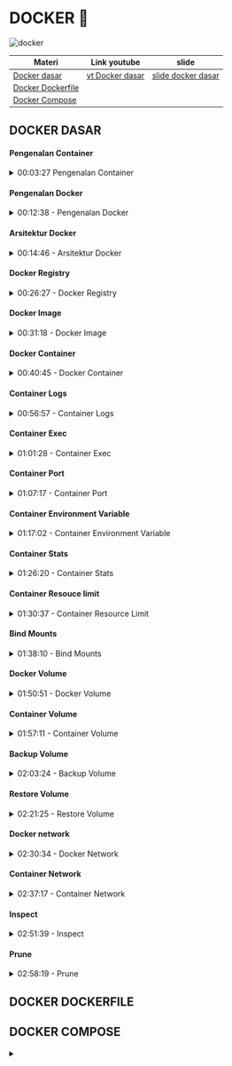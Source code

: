 
# DOCKER 🐋

![docker](https://img.shields.io/badge/Docker-2CA5E0?style=for-the-badge&logo=docker&logoColor=white)

| Materi            |    Link youtube    |        slide        |
| ----------------- | ------------------ | ------------------- |
| [Docker dasar ](1-docker-dasar) | [yt Docker dasar](https://youtu.be/3_yxVjV88Zk?si=gRNTgPAG723_Ncxu) | [slide docker dasar](https://docs.google.com/presentation/d/1LoCIoqR68t-y7P7eOs_TVoooZy4mq-tc2cwInQAtfy0/edit?slide=id.gcfdc6d4495_0_377#slide=id.gcfdc6d4495_0_377) |
| [Docker Dockerfile](2-docker-dockerfile)  |  |    |
| [Docker Compose](3-docker-composer) |  |    |


<h2 id="1-docker-dasar"> DOCKER DASAR </h2>

<!-- Materi pengenalan container -->
#### Pengenalan Container
<details>
<summary> 00:03:27  Pengenalan Container </summary>

Container Vs Virtual Machine (VM)

* Berbeda dengan VM, Container sendiri berfokus pada sisi Aplikasi.
* Container sendiri sebenarnya berjalan diatas aplikasi Container Manager yang berjalan di sistem operasi.
* Yang membedakan dengan VM adalah, pada Container, kita bisa mem-package aplikasi dan dependency-nya tanpa harus menggabungkan sistem operasi.
* Container akan menggunakan sistem operasi host dimana Container Manager nya berjalan, oleh karena itu, Container akan lebih hemat resource dan lebih cepat jalan nya, karena tidak butuh sistem operasi sendiri.
* Ukuran Container biasanya hanya hitungan MB, berbeda dengan VM yang bisa sampai GB karena di dalamnya ada sistem operasinya.
</details>




<!-- Materi pengenalan docker  -->
#### Pengenalan Docker

<details>
<summary>00:12:38 - Pengenalan Docker </summary>

Docker adalah salah satu implementasi Container Manager yang saat ini paling populer. Docker merupakan teknologi yang masih baru, karena baru diperkenalkan sekitar tahun 2013. Docker adalah aplikasi yang free dan Open Source, sehingga bisa kita gunakan secara bebas. https://www.docker.com/
</details>





<!-- Arsitektur docker -->
#### Arsitektur Docker
<details>
<summary> 00:14:46 - Arsitektur Docker </summary>

Docker menggunakan arsitektur Client-Server. Docker client berkomunikasi dengan Docker daemon (server). Saat kita menginstall Docker, biasanya didalamnya sudah terdapat Docker Client dan Docker Daemon. Docker Client dan Docker Daemon bisa berjalan di satu sistem yang sama. Docker Client dan Docker Daemon berkomunikasi menggunakan REST API. 

<img src="./img/arsitekrur_docker.png" style="width:500px">
</details>



<!-- Menginstall docker -->
<!-- Docker resigtry -->
#### Docker Registry

<details>
<summary>00:26:27 - Docker Registry</summary>

Docker Registry adalah tempat kita menyimpan Docker Image. Dengan menggunakan Docker Registry, kita bisa menyimpan Image yang kita buat, dan bisa digunakan di Docker Daemon dimanapun selama bisa terkoneksi ke Docker Registry.

Contoh- contoh Docker Registry:

* [Docker Hub](https://hub.docker.com/) (free)
* [Digital Ocean Container Registry](https://www.digitalocean.com/products/container-registry/)
* [Google Cloud Container Registry ](https://cloud.google.com/container-registry )
* [Amazon Elastic Container Registry ](https://aws.amazon.com/id/ecr/)
* [Azure Container Registry](https://azure.microsoft.com/en-us/services/container-registry/)
</details>




<!-- Docker Image -->
#### Docker Image

<details>
<summary> 00:31:18 - Docker Image </summary>

Docker Image mirip seperti installer aplikasi, dimana di dalam Docker Image terdapat aplikasi dan dependency. Sebelum kita bisa menjalankan aplikasi di Docker, kita perlu memastikan memiliki Docker Image aplikasi tersebut. 

```sh
# Melihat list Image Docker 
docker image ls

# mendownload image docker dari hub.docker.com
docker image pull redis:latest

# hapus docker image yang sudah didownload
docker image rm redis:latest
```
</details>




<!-- Docker Container  -->
#### Docker Container

<details>
<summary> 00:40:45 - Docker Container </summary>

Jika Docker Image seperti installer aplikasi, maka Docker Container mirip seperti aplikasi hasil installernya. Satu Docker Image bisa digunakan untuk membuat beberapa Docker Container, asalkan nama Docker Container nya berbeda. 

Jika kita sudah membuat Docker Container, maka Docker Image yang digunakan tidak bisa dihapus, hal ini dikarenakan sebenarnya Docker Container tidak meng-copy isi Docker Image, tapi hanya menggunakannya isinya saja.


##### melihat Docker container
Melihat semua container didalam docker daemon/docker server bisa menggunakan perintah:

```sh
# melihat list container
docker container ls -a

# melihat yang sedang berjalan
docker container ls 
```

##### Membuat Docker Container

> ⚠️Tidak bisa membuat dua container dengan nama yang sama 

```sh
# membuat container baru dengan nama contohredis
docker container create --name contohredis redis:latest
```

##### Menjalankan & menghentikan docker container

```sh
# memulai container bisa dipanggil containerIDnya atau namanya
docker container start containerID/namaContainer
# contoh
docker container start contohredis

# menghentikan docker container
docker container stop containerID/namaContainer
# contoh
docker container stop contohredis
docker container stop contohredis2
```

##### Menghapus docker container

> ⚠️ tidak bisa menghapus docker container yang sedang berjalan, harus distop

```sh
# perintah hapus docker container
docker container rm contohredis
docker container rm contohredis2
```
</details>




<!-- Materi container log -->
#### Container Logs

<details>
<summary> 00:56:57 - Container Logs</summary>

Kadang saat terjadi masalah dengan aplikasi yang terdapat di container, sering kali kita ingin melihat detail dari log aplikasinya. Hal ini dilakukan untuk melihat detail kejadian apa yang terjadi di aplikasi, sehingga akan memudahkan kita ketika mendapat masalah. 

Untuk melihat log aplikasi di container kita, kita bisa menggunakan perintah :
```sh
docker container logs containerId/namacontainer
```
Atau jika ingin melihat log secara realtime, kita bisa gunakan perintah :
```sh
docker container logs -f containerId/namacontainer
```
</details>





<!-- Materi container exec -->
#### Container Exec
<details>
<summary> 01:01:28 - Container Exec </summary>

Saat kita membuat container, aplikasi yang terdapat di dalam container hanya bisa diakses dari dalam container. Oleh karena itu, kadang kita perlu masuk ke dalam container nya itu sendiri. Untuk masuk ke dalam container, kita bisa menggunakan fitur **Container Exec**, dimana digunakan untuk mengeksekusi kode program yang terdapat di dalam container.

Untuk masuk ke dalam container, kita bisa mencoba mengeksekusi program bash script yang terdapat di dalam container dengan bantuan Container Exec :
```sh
docker container exec -i -t containerId/namacontainer /bin/bash
```
* -i adalah argument interaktif, menjaga input tetap aktif
* -t adalah argument untuk alokasi pseudo-TTY (terminal akses)
Dan /bin/bash contoh kode program yang terdapat di dalam container

catatan:
```sh
# masuk container 
docker container exec -i -t contohredis /bin/bash
# exit 
exit
```
</details>






<!-- Materi container port -->
#### Container Port
<details>
<summary>01:07:17 - Container Port  </summary>

Saat menjalankan container, container tersebut terisolasi di dalam Docker. Artinya sistem Host (misal Laptop kita), tidak bisa mengakses aplikasi yang ada di dalam container secara langsung, salah satu caranya adalah harus menggunakan Container Exec untuk masuk ke dalam container nya.

Biasanya, sebuah aplikasi berjalan pada port tertentu, misal saat kita menjalankan aplikasi Redis, dia berjalan pada port 6379, kita bisa melihat port apa yang digunakan ketika melihat semua daftar container.

##### Port forwading

Docker memiliki kemampuan untuk melakukan port forwarding, yaitu meneruskan sebuah port yang terdapat di sistem Host nya ke dalam Docker Container. Cara ini cocok jika kita ingin mengekspos port yang terdapat di container ke luar melalui sistem Host nya.


Untuk melakukan port forwarding, kita bisa menggunakan perintah berikut ketika membuat container nya :

```sh
docker container create --name namacontainer --publish posthost:portcontainer image:tag

# contoh
# download image nginx 
docker image pull nginx:latest
# buat container baru dengan image nginx
docker container create --name contohnginx --publish 8080:80 nginx:latest
# saat contohnginx dijalankan, nginx bisa diakses dilocalhost hostnya, 
# di port 8080 (localhost:8080 dibrowser)
```

Jika kita ingin melakukan port forwarding lebih dari satu, kita bisa tambahkan dua kali parameter ``--publish`` (juga bisa disingkat menggunakan -p). 
</details>





<!-- Materi container environment variable -->
#### Container Environment Variable

<details>
<summary> 01:17:02 - Container Environment Variable</summary>

Saat membuat aplikasi, menggunakan Environment Variable adalah salah satu teknik agar konfigurasi aplikasi bisa diubah secara dinamis. Dengan menggunakan environment variable, kita bisa mengubah-ubah konfigurasi aplikasi, tanpa harus mengubah kode aplikasinya lagi. 

Docker Container memiliki parameter yang bisa kita gunakan untuk mengirim environment variable ke aplikasi yang terdapat di dalam container.

Untuk menambah environment variable, kita bisa menggunakan perintah --env atau -e, misal :

```sh
docker container create --name namacontainer --env KEY=”value” --env KEY2=”value” image:tag

# contoh menerapkan pada image mongodb, dengan username dan passswordnya sebagai env 
# unduh mongo image latest dulu 
docker image pull mongo:latest
docker container create --name contohmongo --publish 27017:27017 --env MONGO_INITDB_ROOT_USERNAME=yusuf --env MONGO_INITDB_ROOT_PASSWORD=yusuf mongo:latest
```
</details>


 


<!-- Materi container stats -->
#### Container Stats
<details>
<summary>01:26:20 - Container Stats </summary>

Saat menjalankan beberapa container, di sistem Host, penggunaan resource seperti CPU dan Memory hanya terlihat digunakan oleh Docker saja. Kadang kita ingin melihat detail dari penggunaan resource untuk tiap container nya.

Untungnya docker memiliki kemampuan untuk melihat penggunaan resource dari tiap container yang sedang berjalan
Kita bisa gunakan perintah :

```sh
docker container stats
```
</details>





<!-- Materi container resource limit -->
#### Container Resouce limit

<details>
<summary> 01:30:37 - Container Resource Limit </summary>

Saat membuat container, secara default dia akan menggunakan semua CPU dan Memory yang diberikan ke Docker (Mac dan Windows), dan akan menggunakan semua CPU dan Memory yang tersedia di sistem Host (Linux). Jika terjadi kesalahan, misal container terlalu banyak memakan CPU dan Memory, maka bisa berdampak terhadap performa container lain, atau bahkan ke sistem host

Oleh karena itu, ada baiknya ketika kita membuat container, kita memberikan resource limit terhadap container nya.

Memory 

* Saat membuat container, kita bisa menentukan jumlah memory yang bisa digunakan oleh container ini, dengan menggunakan perintah ``--memory`` diikuti dengan angka memory yang diperbolehkan untuk digunakan.
* Kita bisa menambahkan ukuran dalam bentu b (bytes), k (kilo bytes), m (mega bytes), atau g (giga bytes), misal 100m artinya 100 mega bytes.

CPU

* Selain mengatur Memory, kita juga bisa menentukan berapa jumlah CPU yang bisa digunakan oleh container dengan parameter ``--cpus``.
* Jika misal kita set dengan nilai 1.5, artinya container bisa menggunakan satu dan setengah CPU core. 

```sh
# contoh resource limit
docker container create --name smallnginx --memory 100m --cpus 0.5 --publish 8081:80 nginx:latest
```
</details>





<!-- Materi bind mounts -->
#### Bind Mounts

<details>
<summary> 01:38:10 - Bind Mounts </summary>

Bind Mounts merupakan kemampuan melakukan mounting (sharing) file atau folder yang terdapat di sistem host ke container yang terdapat di docker. <mark> Fitur ini sangat berguna ketika misal kita ingin mengirim konfigurasi dari luar container, atau misal menyimpan data yang dibuat di aplikasi di dalam container ke dalam folder di sistem host </mark>. Jika file atau folder tidak ada di sistem host, secara otomatis akan dibuatkan oleh Docker.

Untuk melakukan mounting, kita bisa menggunakan parameter ``--mount`` ketika membuat container. Isi dari parameter ``--mount`` memiliki aturan tersendiri.

##### Parameter Mount 

| Parameter | Keterangan |
| --------- | ---------- |
| tyep      | Tipe mount, bind atau volume |
| source    | Lokasi file atau folder di sistem host |
| destination | Lokasi file atau folder di container |
| readonly | Jika ada, maka file atau folder hanya bisa dibaca di container, tidak bisa ditulis | 

Untuk melakukan mounting, kita bisa menggunakan perintah berikut :
```sh
docker container create --name namacontainer --mount “type=bind,source=folder,destination=folder,readonly” image:tag
# source = folder host 
# destination = folder yang ada didalam container 
# readonly = hanya bisa dibaca doang tidak bisa dirubah

# contoh
docker container create --name mongodata --publish 27018:27017 --mount "type=bind,source=D:\projek\personal-learning-notes\docker\mongo-data,destination=/data/db" --env MONGO_INITDB_ROOT_USERNAME=yusuf --env MONGO_INITDB_ROOT_PASSWORD=yusuf mongo:latest
```
</details>





<!-- Docker volume -->
#### Docker Volume
<details>
<summary> 01:50:51 - Docker Volume </summary>

Fitur Bind Mounts sudah ada sejak Docker versi awal, di versi terbaru direkomendasikan menggunakan **Docker Volume**. Docker Volume mirip dengan Bind Mounts, bedanya adalah terdapat management Volume, dimana kita bisa membuat Volume, melihat daftar Volume, dan menghapus Volume.

Volume sendiri bisa dianggap storage yang digunakan untuk menyimpan data, bedanya dengan Bind Mounts, <mark> pada bind mounts, data disimpan pada sistem host, sedangkan pada volume, data di manage oleh Docker </mark>.

Saat kita membuat container, dimanakah data di dalam container itu disimpan, secara default semua data container disimpan di dalam volume

Kita bisa gunakan perintah berikut untuk melihat daftar volume :
```sh
docker volume ls
```

Untuk membuat volume, kita bisa gunakan perintah :
```sh
docker volume create namavolume
# contoh
docker volume create mongovolume
```

##### Menghapus Volume

Volume yang tidak digunakan oleh container bisa kita hapus, tapi jika volume digunakan oleh container, maka tidak bisa kita hapus sampai container nya di hapus.

Untuk menghapus volume, kita bisa gunakan perintah :
```sh
docker volume rm namavolume
```
</details>





<!-- Container volume -->
#### Container Volume

<details>
<summary> 01:57:11 - Container Volume </summary>

Volume yang sudah kita buat, bisa kita gunakan di container. <mark> Keuntungan menggunakan volume adalah, jika container kita hapus, data akan tetap aman di volume </mark>.

Cara menggunakan volume di container sama dengan menggunakan bind mount, kita bisa menggunakan parameter ``--mount``, namun dengan menggunakan type volume dan source nama volume.

```sh
# membuat volume
docker volume create mongodata

# buat container baru dengan volume sebagai tempat simpada datanya
docker container create --name mongovolume --publish 27019:27017 --mount "type=volume,source=mongodata,destination=/data/db" --env MONGO_INITDB_ROOT_USERNAME=yusuf --env MONGO_INITDB_ROOT_PASSWORD=yusuf mongo:latest

# type = volume
# source = nama volume yang sudah dibuat yaitu mongodata
```
</details>





<!-- Materi backup volume -->
#### Backup Volume
<details>
<summary> 02:03:24 - Backup Volume </summary>

Sayangnya, sampai saat ini, tidak ada cara otomatis melakukan backup volume yang sudah kita buat. Namun kita bisa memanfaatkan container untuk melakukan backup data yang ada di dalam volume ke dalam archive seperti zip atau tar.gz

Tahapan backup volume 

* Matikan container yang menggunakan volume yang ingin kita backup
* Buat container baru dengan dua mount, volume yang ingin kita backup, dan bind mount folder dari sistem host
* Lakukan backup menggunakan container dengan cara meng-archive isi volume, dan simpan di bind mount folder
* Isi file backup sekarang ada di folder sistem host
Delete container yang kita gunakan untuk melakukan backup

##### Backup manual 

```sh
# Matikan container yang akan dibackup
docker container stop mongovolume

# buat container baru dengan dua mount,  bind mount folder dari sistem host dan volume yang ingin dibackup
docker container create --name nginxbackup --mount "type=bind,source=D:\projek\personal-learning-notes\docker\backup,destination=/backup" --mount "type=volume,source=mongodata,destination=/data" nginx:latest

#jalankan container 
docker container start nginxbackup

# masuk kedalam container nginxbackup, dan eksekusi bashnya
docker container exec -i -t nginxbackup /bin/bash

# Menggunakan aplikasi seperti tar untuk diarchive
#  tar cvf /lokasi_simpan.tar.gz /dir_yg_dibackup 
tar cvf /backup/backup.tar.gz /data
# hasil backup berapada di:
# D:\projek\personal-learning-notes\docker\backup

# keluar container nginxbackup
exit 

# stop container nginxbackup
docker container stop nginxbackup

# remove container nginxbacup
docker container rm nginxbackup

# Hidupkan ulang container mongovolume yang dimatikan saat step 1
docker container start mongovolume
```

##### Backup Dengan Container Run

Melakukan backup secara manual agak sedikit ribet karena kita harus start container terlebih dahulu, setelah backup, hapus container nya lagi. Kita bisa menggunakan perintah run untuk menjalankan perintah di container dan gunakan parameter ``--rm`` untuk melakukan otomatis remove container setelah perintahnya selesai berjalan. 

```sh
# jangan lupa matikan container yang akan dibackup
docker container stop mongovolume

# backup dengan run image:ubuntu, dengan lokasi tempat backup sama dengan cara backup manual
docker container run --rm --name ubuntubackup --mount "type=bind,source=D:\projek\personal-learning-notes\docker\backup,destination=/backup" --mount "type=volume,source=mongodata,destination=/data" ubuntu:latest tar cvf /backup/backup-lagi.tar.gz /data

# Hidupkan ulang container mongovolume yang dimatikan saat step 1
docker container start mongovolume
```
</details>





 <!-- Materi restore volume -->
#### Restore Volume

 <details>
<summary> 02:21:25 - Restore Volume </summary>

Setelah melakukan backup volume ke dalam file archive, kita bisa menyimpan file archive backup tersebut ke tempat yang lebih aman, misal ke cloud storage. Sekarang kita akan coba melakukan restore data backup ke volume baru, untuk memastikan data backup yang kita lakukan tidak corrupt.

Tahap melakukan Restore backup volume

* Buat volume baru untuk lokasi restore data backup
* Buat container baru dengan dua mount, volume baru untuk restore backup, dan bind mount folder dari sistem host yang berisi file backup
* Lakukan restore menggunakan container dengan cara meng-extract isi backup file ke dalam volume
* Isi file backup sekarang sudah di restore ke volume
* Delete container yang kita gunakan untuk melakukan restore
* Volume baru yang berisi data backup siap digunakan oleh container baru

```sh
# buat volume baru, lokasi restore nanti
docker volume create mongorestore

# buat container baru untuk proses restore 
docker container run --rm --name ubunturestore --mount "type=bind,source=D:\projek\personal-learning-notes\docker\backup,destination=/backup" --mount "type=volume,source=mongorestore,destination=/data" ubuntu:latest bash -c "cd /data && tar xvf /backup/backup.tar.gz --strip 1"

#cek hasil backup 
# buat container baru 
docker container create --name mongorestore --publish 27020:27017 --mount "type=volume,source=mongorestore,destination=/data/db" --env MONGO_INITDB_ROOT_USERNAME=yusuf --env MONGO_INITDB_ROOT_PASSWORD=yusuf mongo:latest
# jalankan
docker container start mongorestore
# cek mongo yang dibackup (ada)
```
</details>





<!-- Materi docker network -->
#### Docker network

<details>
<summary> 02:30:34 - Docker Network </summary>

Saat kita membuat container di docker, secara default container akan saling terisolasi satu sama lain, jadi jika kita mencoba memanggil antar container, bisa dipastikan bahwa kita tidak akan bisa melakukannya.

Docker memiliki fitur Network yang bisa digunakan untuk membuat jaringan di dalam Docker. <mark> Dengan menggunakan Network, kita bisa mengkoneksikan container dengan container lain dalam satu Network yang sama </mark>. Jika beberapa container terdapat pada satu Network yang sama, maka secara otomatis container tersebut bisa saling berkomunikasi.

##### Network Driver

Saat kita membuat Network di Docker, kita perlu menentukan driver yang ingin kita gunakan, ada banyak driver yang bisa kita gunakan, tapi kadang ada syarat sebuah driver network bisa kita gunakan.

* **bridge**, yaitu driver yang digunakan untuk membuat network secara virtual yang memungkinkan container yang terkoneksi di bridge network yang sama saling berkomunikasi.
* **host**, yaitu driver yang digunakan untuk membuat network yang sama dengan sistem host. host hanya jalan di Docker Linux, tidak bisa digunakan di Mac atau Windows.
* **none**, yaitu driver untuk membuat network yang tidak bisa berkomunikasi.

Untuk melihat network di Docker, kita bisa gunakan perintah :
```sh
docker network ls
```

Untuk membuat network baru, kita bisa menggunakan perintah :
```sh
docker network create --driver namadriver namanetwork
# contoh
docker network create --driver bridge contohnetwork
```

Untuk menghapus Network, kita bisa gunakan perintah :
```sh
docker network rm namanetwork
# contoh
docker network rm contohnetwork
```

> ⚠️ Network tidak bisa dihapus jika sudah digunakan oleh container. Kita harus menghapus container nya terlebih dahulu dari Network.   

</details>





<!-- container network -->
#### Container Network

<details>
<summary> 02:37:17 - Container Network </summary>

Setelah kita membuat Network, kita bisa menambahkan container ke network. <mark> Container yang terdapat di dalam network yang sama bisa saling berkomunikasi (tergantung jenis driver network nya)</mark>. Container bisa mengakses container lain dengan menyebutkan hostname dari container nya, yaitu nama container nya. 

Untuk menambahkan container ke network, kita bisa menambahkan perintah --network ketika membuat container, misal :
```sh
docker container create --name namacontainer --network namanetwork image:tag

# contoh
# buat network bridge dahulu
docker network create --driver bridge mongonetwork

# buat container untuk mongodb
docker container create --name mongodb --network mongonetwork --env MONGO_INITDB_ROOT_USERNAME=yusuf --env MONGO_INITDB_ROOT_PASSWORD=yusuf mongo:latest

# unduh image mongo-express (base webb app, untuk manage mongodb)
docker image pull mongo-express:latest

# buat container dengan image mongo-express yang akan berkomunikasi dengan container mongodb
docker container create --name mongodbexpress --network mongonetwork --publish 8081:8081 --env ME_CONFIG_MONGODB_URL="mongodb://yusuf:yusuf@mongodb:27017/" mongo-express:latest

# jalankan container mongodb
docker container start mongodb

# jalankan container mongodbexpress
docker container start mongodbexpress
```
</details>





<!-- Materi Inspect  -->
#### Inspect 
<details>
<summary> 02:51:39 - Inspect </summary>

Docker memiliki fitur bernama **inspect**, yang bisa digunakan di image, container, volume dan network. Dengan fitur ini, kita bisa <mark> melihat detail dari tiap hal yang ada di Docker. </mark>

```sh
# Untuk melihat detail dari image, gunakan : 
docker image inspect namaimage
# Untuk melihat detail dari container, gunakan : 
docker container inspect namacontainer
# Untuk melihat detail dari volume, gunakan : 
docker volume inspect namavolume
# Untuk melihat detail dari network, gunakan : 
docker network inspect namanetwork
```
</details>






<!-- Materi prune  -->
#### Prune

<details>
<summary>  02:58:19 - Prune </summary>

Saat kita menggunakan Docker, kadang ada kalanya kita ingin membersihkan hal-hal yang sudah tidak digunakan lagi di Docker, misal container yang sudah di stop, image yang tidak digunakan oleh container, atau volume yang tidak digunakan oleh container. Fitur untuk membersihkan secara otomatis di Docker bernama prune. Hampir di semua perintah di Docker mendukung prune. 

```sh
# Untuk menghapus semua container yang sudah stop, gunakan : 
docker container prune
# Untuk menghapus semua image yang tidak digunakan container, gunakan : 
docker image prune
# Untuk menghapus semua network yang tidak digunakan container, gunakan : 
docker network prune
# Untuk menghapus semua volume yang tidak digunakan container, gunakan : 
docker volume prune
# Atau kita bisa menggunakan satu perintah untuk menghapus container, network dan image yang sudah tidak digunakan menggunakan perintah : 
docker system prune
```
</details>




<h2 id="2-docker-dockerfile"> DOCKER DOCKERFILE </h2>



<h2 id="3-docker-compose"> DOCKER COMPOSE </h2> 






<details>
<summary> </summary>
<img src="" style="width:500px">
</details>
